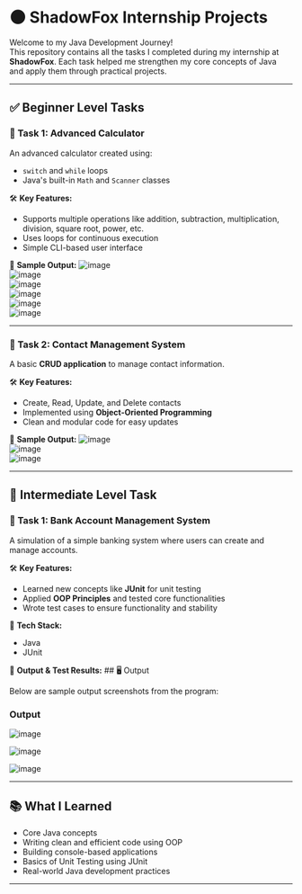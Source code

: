 # 🌑 ShadowFox Internship Projects

Welcome to my Java Development Journey!  
This repository contains all the tasks I completed during my internship at **ShadowFox**. Each task helped me strengthen my core concepts of Java and apply them through practical projects.

---

## ✅ Beginner Level Tasks

### 🔹 Task 1: Advanced Calculator

An advanced calculator created using:
- `switch` and `while` loops
- Java's built-in `Math` and `Scanner` classes

🛠️ **Key Features:**
- Supports multiple operations like addition, subtraction, multiplication, division, square root, power, etc.
- Uses loops for continuous execution
- Simple CLI-based user interface

📸 **Sample Output:**
![image](https://github.com/user-attachments/assets/dd52d1a2-cd5d-469b-addd-0088f0160490)  
![image](https://github.com/user-attachments/assets/5572171a-b4d0-49e8-a7a0-d227ca6e0208)  
![image](https://github.com/user-attachments/assets/f3fa854e-3f75-41a7-8101-d343635a4e88)  
![image](https://github.com/user-attachments/assets/c09a990e-1a50-42d0-a6cb-9c41efdbcbe6)  
![image](https://github.com/user-attachments/assets/6c5e7e48-640c-41de-98fc-551ea90f5546)  
![image](https://github.com/user-attachments/assets/7a8b7350-a88b-4ddf-b655-3fef8d85c0c0)  

---

### 🔹 Task 2: Contact Management System

A basic **CRUD application** to manage contact information.

🛠️ **Key Features:**
- Create, Read, Update, and Delete contacts
- Implemented using **Object-Oriented Programming**
- Clean and modular code for easy updates

📸 **Sample Output:**
![image](https://github.com/user-attachments/assets/947cbe38-dd3c-4185-a94e-770125edebca)  
![image](https://github.com/user-attachments/assets/460fc5cb-ee4f-4732-b7cf-33d8f464d83c)  
![image](https://github.com/user-attachments/assets/2a5c6f47-9225-48e3-8c59-8f3c70e9bfa0)  

---

## 🚀 Intermediate Level Task

### 🔸 Task 1: Bank Account Management System

A simulation of a simple banking system where users can create and manage accounts.

🛠️ **Key Features:**
- Learned new concepts like **JUnit** for unit testing
- Applied **OOP Principles** and tested core functionalities
- Wrote test cases to ensure functionality and stability

🧪 **Tech Stack:**
- Java
- JUnit

📸 **Output & Test Results:**
    ## 🖥️ Output

Below are sample output screenshots from the program:
### Output 
![image](https://github.com/user-attachments/assets/932414d2-ed67-452b-a121-21a4c8be34b1)  

![image](https://github.com/user-attachments/assets/b2345561-cefd-46d0-8dad-dc61571076e6)  

![image](https://github.com/user-attachments/assets/0811e42b-7495-4574-a2ef-c7aacf85129f)  

---

## 📚 What I Learned

- Core Java concepts
- Writing clean and efficient code using OOP
- Building console-based applications
- Basics of Unit Testing using JUnit
- Real-world Java development practices

---


